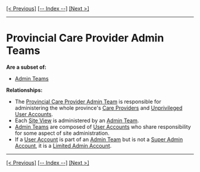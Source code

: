 [[< Previous]](provincial_admin_teams.md) [[-- Index --]](entity_class_index.md) [[Next >]](provincial_content_admin_teams.md)
___
# Provincial Care Provider Admin Teams

**Are a subset of:**
  * [Admin Teams](admin_teams.md)  

**Relationships:**
  * The [Provincial Care Provider Admin Team](provincial_care_provider_admin_teams.md) is responsible for administering the whole province's [Care Providers](care_providers.md) and [Unprivileged User Accounts](unprivileged_user_accounts.md).
  * Each [Site View](site_views.md) is administered by an [Admin Team](admin_teams.md).
  * [Admin Teams](admin_teams.md) are composed of [User Accounts](user_accounts.md) who share responsibility for some aspect of site administration.
  * If a [User Account](user_accounts.md) is part of an [Admin Team](admin_teams.md) but is not a [Super Admin Account](super_admin_accounts.md), it is a [Limited Admin Account](limited_admin_accounts.md).

___
[[< Previous]](provincial_admin_teams.md) [[-- Index --]](entity_class_index.md) [[Next >]](provincial_content_admin_teams.md)
